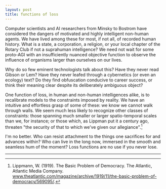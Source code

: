 ```yaml
---
layout: post
title: functions of loss
---
```


Computer scientists and AI researchers from Minsky to Bostrom have considered the dangers of motivated and highly intelligent non-human agents. We have lived among these for most, if not all, of recorded human history. What is a state, a corporation, a religion, or your local chapter of the Rotary Club if not a suprahuman intelligence? We need not wait for some proto-AGI with an insufficiently nuanced objective function to observe the influence of organisms larger than ourselves on our lives.

Why do so few eminent technologists talk about this? Have they never read Gibson or Lem? Have they never leafed through a cybernetics (or even an ecology) text? Do they find obfuscation conducive to career success, or think their meaning clear despite its deliberately ambiguous object?

One function of loss, in human and non-human intelligences alike, is to recalibrate models to the constraints imposed by reality. We have an intuitive and effortless grasp of some of these: we know we cannot walk through walls. We seem much less likely to recognize other classes of constraints: those spanning much smaller or larger spatio-temporal scales than we, for instance; or those which, as Lippman put it a century ago, threaten "the security of that to which we've given our allegiance".[^1]

I'm no better. Who can resist attachment to the things one sacrifices for and advances within? Who can live in the long now, immersed in the smooth and seamless hum of the moment? Loss functions are no use if you never lose.

---

[^1]: Lippmann, W. (1919). The Basic Problem of Democracy. The Atlantic, Atlantic Media Company. <a href="www.theatlantic.com/magazine/archive/1919/11/the-basic-problem-of-democracy/569095/">www.theatlantic.com/magazine/archive/1919/11/the-basic-problem-of-democracy/569095/</a>. 
